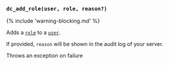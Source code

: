 ### `dc_add_role(user, role, reason?)`

{% include 'warning-blocking.md' %}

Adds a [`role`](/values/role.md) to a [`user`](/values/user.md).

If provided, `reason` will be shown in the audit log of your server.

Throws an exception on failure